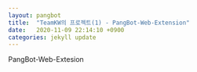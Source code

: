 ```yaml
---
layout: pangbot
title:  "TeamKW의 프로젝트(1) - PangBot-Web-Extension"
date:   2020-11-09 22:14:10 +0900
categories: jekyll update
---
```

PangBot-Web-Extesion

